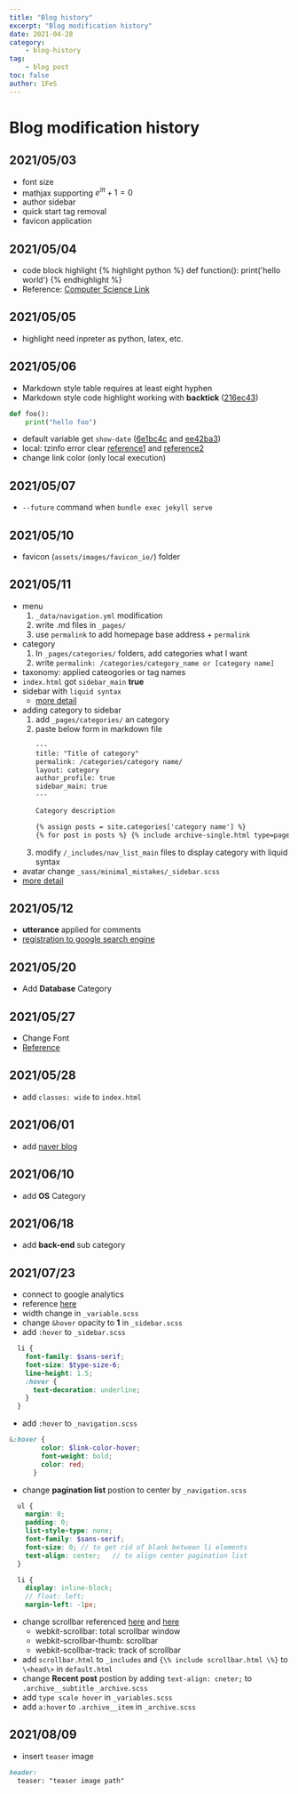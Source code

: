 ```yaml
---
title: "Blog history"
excerpt: "Blog modification history"
date: 2021-04-28
category:
    - blog-history
tag:
    - blog post
toc: false
author: 1FeS
---
```


# Blog modification history
## 2021/05/03
- font size
- mathjax supporting
$e^{i \pi} + 1 = 0$
- author sidebar
- quick start tag removal
- favicon application
  
## 2021/05/04
- code block highlight
{% highlight python %}
def function():
    print('hello world')
{% endhighlight %}
- Reference: [Computer Science Link](https://kjaer.io/notes/)

## 2021/05/05
- highlight need inpreter as python, latex, etc.

## 2021/05/06
- Markdown style table requires at least eight hyphen
- Markdown style code highlight working with **backtick** ([216ec43](bb0ae94b3287132122ee8737a5a0badf790dd6ab))
```python
def foo():
    print("hello foo")
```
- default variable get `show-date` ([6e1bc4c](6e1bc4c1b971dfc6f01e1ee555af5690d47141e8) and [ee42ba3](ee42ba338efc2441b57f2ae80e7ce9aaa24d6bd8))
- local: tzinfo error clear [reference1](https://jennysgap.tistory.com/entry/Github-Pages-04-%ED%83%80%EC%9E%84%EC%A1%B4-%EA%B4%80%EB%A6%AC) and [reference2](https://jekyllrb.com/docs/installation/windows/)
- change link color (only local execution)

## 2021/05/07
- `--future` command when `bundle exec jekyll serve`

## 2021/05/10
- favicon (`assets/images/favicon_io/`) folder

## 2021/05/11
- menu
    1. `_data/navigation.yml` modification
    2. write .md files in `_pages/`
    3. use `permalink` to add homepage base address + `permalink`
- category
    1. In `_pages/categories/` folders, add categories what I want
    2. write `permalink: /categories/category_name or [category name]`
- taxonomy: applied cateogories or tag names
- `index.html` got `sidebar_main` **true**
- sidebar with `liquid syntax` 
    - [more detail](https://shopify.github.io/liquid/)
- adding category to sidebar
    1. add `_pages/categories/` an category
    2. paste below form in markdown file
        ``` html
        ---
        title: "Title of category"
        permalink: /categories/category name/
        layout: category
        author_profile: true
        sidebar_main: true
        ---

        Category description

        {% assign posts = site.categories['category name'] %}
        {% for post in posts %} {% include archive-single.html type=page.entries_layout %} {% endfor %}
        ```
    3. modify `/_includes/nav_list_main` files to display category with liquid syntax
- avatar change `_sass/minimal_mistakes/_sidebar.scss`
- [more detail](https://www.cross-validated.com/Personal-website-with-Minimal-Mistakes-Jekyll-Theme-HOWTO-Part-II/)

## 2021/05/12
- **utterance** applied for comments
- [registration to google search engine](http://blog.knowgari.com/enrollSitymap/)

## 2021/05/20
- Add **Database** Category

## 2021/05/27
- Change Font
- [Reference](https://hyeonjiwon.github.io/blog/%EA%B8%80%EA%BC%B4-%EB%B3%80%EA%B2%BD/)

## 2021/05/28
- add `classes: wide` to `index.html`

## 2021/06/01
- add [naver blog](https://blog.naver.com/wch18735)

## 2021/06/10
- add **OS** Category

## 2021/06/18
- add **back-end** sub category

## 2021/07/23
- connect to google analytics
- reference [here](https://eona1301.github.io/github_blog/GithubBlog-Analytics/)
- width change in `_variable.scss`
- change `&hover` opacity to **1** in `_sidebar.scss`
- add `:hover` to `_sidebar.scss`
```scss
  li {
    font-family: $sans-serif;
    font-size: $type-size-6;
    line-height: 1.5;
    :hover {
      text-decoration: underline;
    }
  }
```
- add `:hover` to `_navigation.scss`
```scss
&:hover {
        color: $link-color-hover;
        font-weight: bold;
        color: red;
      }
```
- change **pagination list** postion to center by `_navigation.scss`
```scss
  ul {
    margin: 0;
    padding: 0;
    list-style-type: none;
    font-family: $sans-serif;
    font-size: 0; // to get rid of blank between li elements
    text-align: center;   // to align center pagination list
  }

  li {
    display: inline-block;
    // float: left;
    margin-left: -1px;
```
- change scrollbar referenced [here](https://ansohxxn.github.io/blog/scrollbar/) and [here](https://codingbroker.tistory.com/66)
    - webkit-scrollbar: total scrollbar window
    - webkit-scrollbar-thumb: scrollbar
    - webkit-scollbar-track: track of scrollbar
- add `scrollbar.html` to `_includes` and `{\% include scrollbar.html \%}` to `\<head\>` in `default.html`
- change **Recent post** postion by adding `text-align: cneter;` to `.archive__subtitle` `_archive.scss`
- add `type scale hover` in `_variables.scss`
- add `a:hover` to `.archive__item` in `_archive.scss`

## 2021/08/09
-  insert `teaser` image

```markdown
header:
  teaser: "teaser image path"
```
